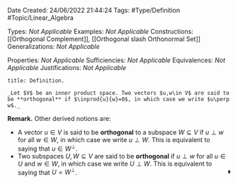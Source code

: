 <div class="topSpace"></div>

Date Created: 24/06/2022 21:44:24
Tags: #Type/Definition #Topic/Linear_Algebra

Types: _Not Applicable_
Examples: _Not Applicable_
Constructions: [[Orthogonal Complement]], [[Orthogonal slash Orthonormal Set]]
Generalizations: _Not Applicable_

Properties: _Not Applicable_
Sufficiencies: _Not Applicable_
Equivalences: _Not Applicable_
Justifications: _Not Applicable_

``` ad-Definition
title: Definition.

_Let $V$ be an inner product space. Two vectors $u,w\in V$ are said to be **orthogonal** if $\inprod{u}{w}=0$, in which case we write $u\perp w$._

```

**Remark.** Other derived notions are:
* A vector $u\in V$ is said to be **orthogonal** to a subspace $W\subseteq V$ if $u\perp w$ for all $w\in W$, in which case we write $u\perp W$. This is equivalent to saying that $u\in W^\perp$.
* Two subspaces $U,W\subseteq V$ are said to be **orthogonal** if $u\perp w$ for all $u\in U$ and $w\in W$, in which case we write $U\perp W$. This is equivalent to saying that $U=W^\perp$.<span style="float:right;">$\blacklozenge$</span>
